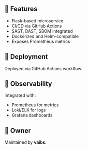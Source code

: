 ## 🔧 Features

- Flask-based microservice
- CI/CD via GitHub Actions
- SAST, DAST, SBOM integrated
- Dockerized and Helm-compatible
- Exposes Prometheus metrics

## 🚀 Deployment

Deployed via GitHub Actions workflow.

## 🧪 Observability

Integrated with:
- Prometheus for metrics
- Loki/ELK for logs
- Grafana dashboards

## 👤 Owner

Maintained by **vaibs**.

